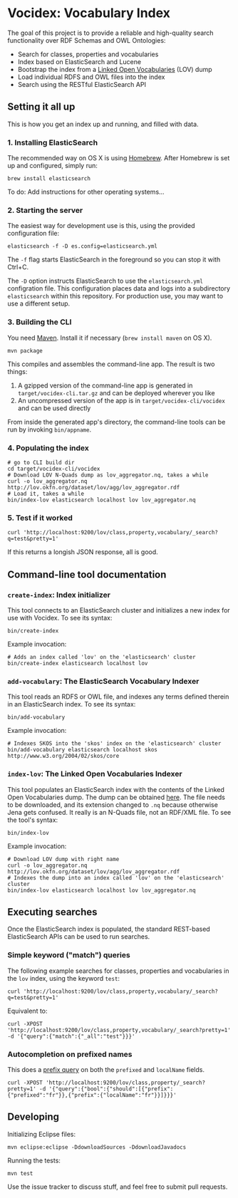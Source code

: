 # Vocidex: Vocabulary Index

The goal of this project is to provide a reliable and high-quality search functionality over RDF Schemas and OWL Ontologies:

* Search for classes, properties and vocabularies
* Index based on ElasticSearch and Lucene
* Bootstrap the index from a [Linked Open Vocabularies](http://lov.okfn.net/) (LOV) dump
* Load individual RDFS and OWL files into the index
* Search using the RESTful ElasticSearch API


## Setting it all up

This is how you get an index up and running, and filled with data.


### 1. Installing ElasticSearch

The recommended way on OS X is using [Homebrew](http://brew.sh). After Homebrew is set up and configured, simply run:

`brew install elasticsearch`

To do: Add instructions for other operating systems...


### 2. Starting the server

The easiest way for development use is this, using the provided configuration file:

````
elasticsearch -f -D es.config=elasticsearch.yml
````

The `-f` flag starts ElasticSearch in the foreground so you can stop it with Ctrl+C.

The `-D` option instructs ElasticSearch to use the `elasticsearch.yml` configration file. This configuration places data and logs into a subdirectory `elasticsearch` within this repository. For production use, you may want to use a different setup. 


### 3. Building the CLI

You need [Maven](http://maven.apache.org). Install it if necessary (`brew install maven` on OS X).

`mvn package`

This compiles and assembles the command-line app. The result is two things:

1. A gzipped version of the command-line app is generated in `target/vocidex-cli.tar.gz` and can be deployed wherever you like
2. An uncompressed version of the app is in `target/vocidex-cli/vocidex` and can be used directly

From inside the generated app's directory, the command-line tools can be run by invoking `bin/appname`.


### 4. Populating the index

````
# go to CLI build dir
cd target/vocidex-cli/vocidex
# Download LOV N-Quads dump as lov_aggregator.nq, takes a while
curl -o lov_aggregator.nq http://lov.okfn.org/dataset/lov/agg/lov_aggregator.rdf 
# Load it, takes a while
bin/index-lov elasticsearch localhost lov lov_aggregator.nq
````


### 5. Test if it worked

````
curl 'http://localhost:9200/lov/class,property,vocabulary/_search?q=test&pretty=1'
````

If this returns a longish JSON response, all is good.


## Command-line tool documentation

### `create-index`: Index initializer

This tool connects to an ElasticSearch cluster and initializes a new index for use with Vocidex. To see its syntax:

````
bin/create-index
````

Example invocation:

````
# Adds an index called 'lov' on the 'elasticsearch' cluster
bin/create-index elasticsearch localhost lov
````

### `add-vocabulary`: The ElasticSearch Vocabulary Indexer

This tool reads an RDFS or OWL file, and indexes any terms defined therein in an ElasticSearch index. To see its syntax:

````
bin/add-vocabulary
````

Example invocation:

````
# Indexes SKOS into the 'skos' index on the 'elasticsearch' cluster
bin/add-vocabulary elasticsearch localhost skos http://www.w3.org/2004/02/skos/core
````

### `index-lov`: The Linked Open Vocabularies Indexer

This tool populates an ElasticSearch index with the contents of the Linked Open Vocabularies dump. The dump can be obtained [here](http://lov.okfn.org/dataset/lov/agg/lov_aggregator.rdf). The file needs to be downloaded, and its extension changed to `.nq` because otherwise Jena gets confused. It really is an N-Quads file, not an RDF/XML file. To see the tool's syntax:

````
bin/index-lov
````

Example invocation:

````
# Download LOV dump with right name
curl -o lov_aggregator.nq http://lov.okfn.org/dataset/lov/agg/lov_aggregator.rdf
# Indexes the dump into an index called 'lov' on the 'elasticsearch' cluster
bin/index-lov elasticsearch localhost lov lov_aggregator.nq
````


## Executing searches

Once the ElasticSearch index is populated, the standard REST-based ElasticSearch APIs can be used to run searches.

### Simple keyword ("match") queries
The following example searches for classes, properties and vocabularies in the `lov` index, using the keyword `test`:

````
curl 'http://localhost:9200/lov/class,property,vocabulary/_search?q=test&pretty=1'
````

Equivalent to:

````
curl -XPOST 'http://localhost:9200/lov/class,property,vocabulary/_search?pretty=1' -d '{"query":{"match":{"_all":"test"}}}'
````


### Autocompletion on prefixed names

This does a [prefix query](http://www.elasticsearch.org/guide/reference/query-dsl/prefix-query/) on both the `prefixed` and `localName` fields.

````
curl -XPOST 'http://localhost:9200/lov/class,property/_search?pretty=1' -d '{"query":{"bool":{"should":[{"prefix":{"prefixed":"fr"}},{"prefix":{"localName":"fr"}}]}}}'
````


## Developing

Initializing Eclipse files:

`mvn eclipse:eclipse -DdownloadSources -DdownloadJavadocs`

Running the tests:

`mvn test`

Use the issue tracker to discuss stuff, and feel free to submit pull requests.
